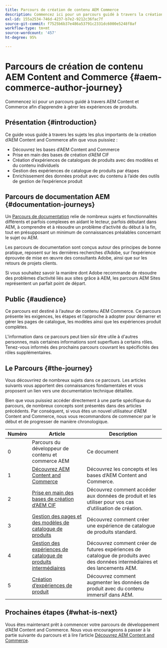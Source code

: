 ```yaml
---
title: Parcours de création de contenu AEM Commerce
description: Commencez ici pour un parcours guidé à travers la création d’AEM Commerce.
exl-id: 155a2534-746d-4237-b7e2-9212c36fac7f
source-git-commit: f7525b6b37e486a53791c2331dc6000e5248f8af
workflow-type: tm+mt
source-wordcount: '457'
ht-degree: 95%

---
```


# Parcours de création de contenu AEM Content and Commerce {#aem-commerce-author-journey}

Commencez ici pour un parcours guidé à travers AEM Content et Commerce afin d’apprendre à gérer les expériences de produits.

## Présentation {#introduction}

Ce guide vous guide à travers les sujets les plus importants de la création d’AEM Content and Commerce afin que vous puissiez :

* Découvrez les bases d’AEM Content and Commerce
* Prise en main des bases de création d’AEM CIF
* Création d’expériences de catalogues de produits avec des modèles et du contenu individuels
* Gestion des expériences de catalogue de produits par étapes
* Enrichissement des données produit avec du contenu à l’aide des outils de gestion de l’expérience produit

## Parcours de documentation AEM {#documentation-journeys}

Un [Parcours de documentation](/help/journey-documentation/documentation-journeys.md) relie de nombreux sujets et fonctionnalités différents et parfois complexes en aidant le lecteur, parfois débutant dans AEM, à comprendre et à résoudre un problème d’activité du début à la fin, tout en présupposant un minimum de connaissances préalables concernant le sujet ou AEM.

Les parcours de documentation sont conçus autour des principes de bonne pratique, reposent sur les dernières recherches d’Adobe, sur l’expérience éprouvée de mise en œuvre des consultants Adobe, ainsi que sur les retours de projets clients.

Si vous souhaitez savoir la manière dont Adobe recommande de résoudre des problèmes d’activité liés aux sites grâce à AEM, les parcours AEM Sites représentent un parfait point de départ.

## Public {#audience}

Ce parcours est destiné à l’auteur de contenu AEM Commerce. Ce parcours présente les exigences, les étapes et l’approche à adopter pour démarrer et gérer les pages de catalogue, les modèles ainsi que les expériences produit complètes.

L&#39;information dans ce parcours peut bien sûr être utile à d&#39;autres personnes, mais certaines informations sont superflues à certains rôles. Tenez-vous informés des prochains parcours couvrant les spécificités des rôles supplémentaires.

## Le Parcours {#the-journey}

Vous découvrirez de nombreux sujets dans ce parcours. Les articles suivants vous apportent des connaissances fondamentales et vous proposent un lien vers une documentation technique détaillée.

Bien que vous puissiez accéder directement à une partie spécifique du parcours, de nombreux concepts sont présentés dans des articles précédents. Par conséquent, si vous êtes un nouvel utilisateur d’AEM Content and Commerce, nous vous recommandons de commencer par le début et de progresser de manière chronologique.

| Numéro | Article | Description |
|---|---|---|
| 0 | Parcours du développeur de contenu et commerce AEM | Ce document |
| 1 | [Découvrez AEM Content and Commerce](/help/commerce-cloud/introduction.md) | Découvrez les concepts et les bases d’AEM Content and Commerce. |
| 2 | [Prise en main des bases de création d’AEM CIF](getting-started.md) | Découvrez comment accéder aux données de produit et les utiliser pour vos cas d’utilisation de création. |
| 3 | [Gestion des pages et des modèles de catalogue de produits](catalog-templates.md) | Découvrez comment créer une expérience de catalogue de produits standard. |
| 4 | [Gestion des expériences de catalogue de produits intermédiaires](staged-catalog.md) | Découvrez comment créer de futures expériences de catalogue de produits avec des données intermédiaires et des lancements AEM. |
| 5 | [Création d’expériences de produit](product-experience-management.md) | Découvrez comment augmenter les données de produit avec du contenu immersif dans AEM. |

## Prochaines étapes {#what-is-next}

Vous êtes maintenant prêt à commencer votre parcours de développement d’AEM Content and Commerce. Nous vous encourageons à passer à la partie suivante du parcours et à lire l’article [Découvrez AEM Content and Commerce](/help/commerce-cloud/introduction.md).
